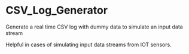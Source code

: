 # CSV_Log_Generator
Generate a real time CSV log with dummy data to simulate an input data stream

Helpful in cases of simulating input data streams from IOT sensors.


